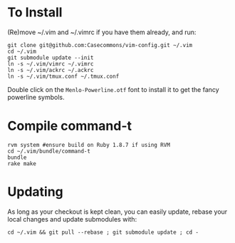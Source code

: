 # To Install

(Re)move ~/.vim and ~/.vimrc if you have them already, and run:

    git clone git@github.com:Casecommons/vim-config.git ~/.vim
    cd ~/.vim
    git submodule update --init
    ln -s ~/.vim/vimrc ~/.vimrc
    ln -s ~/.vim/ackrc ~/.ackrc
    ln -s ~/.vim/tmux.conf ~/.tmux.conf
    
Double click on the `Menlo-Powerline.otf` font to install it to get the fancy powerline symbols.
    

# Compile command-t

    rvm system #ensure build on Ruby 1.8.7 if using RVM
    cd ~/.vim/bundle/command-t
    bundle
    rake make

# Updating

As long as your checkout is kept clean, you can easily update, rebase your local changes and update submodules with:

    cd ~/.vim && git pull --rebase ; git submodule update ; cd -
